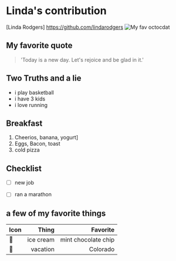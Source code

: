 # Linda's contribution
[Linda Rodgers] https://github.com/lindarodgers
![My fav octocdat](https://octodex.github.com/images/yogitocat.png)

## My favorite quote
> 'Today is a new day.  Let's rejoice and be glad in it.'

## Two Truths and a lie

- i play basketball
- i have 3 kids
- i love running


## Breakfast
1. Cheerios, banana, yogurt]
2. Eggs, Bacon, toast
3. cold pizza

## Checklist
- [ ] new job
- [ ] ran a marathon


## a few of my favorite things
| Icon | Thing | Favorite |
| ---- | -----: | --------:  |
| 🍨 | ice cream | mint chocolate chip|
| 🌴 | vacation | Colorado |
  
  